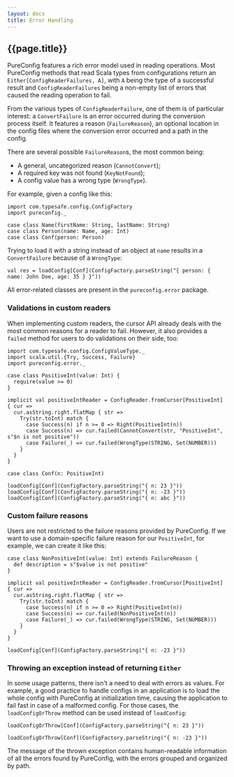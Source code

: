 ```yaml
---
layout: docs
title: Error Handling
---
```


## {{page.title}}

PureConfig features a rich error model used in reading operations. Most PureConfig methods that read Scala types from
configurations return an `Either[ConfigReaderFailures, A]`, with `A` being the type of a successful result and
`ConfigReaderFailures` being a non-empty list of errors that caused the reading operation to fail.

From the various types of `ConfigReaderFailure`, one of them is of particular interest: a `ConvertFailure` is an error
occurred during the conversion process itself. It features a reason (`FailureReason`), an optional location in the
config files where the conversion error occurred and a path in the config.

There are several possible `FailureReason`s, the most common being:

- A general, uncategorized reason (`CannotConvert`);
- A required key was not found (`KeyNotFound`);
- A config value has a wrong type (`WrongType`).

For example, given a config like this:

```tut:silent
import com.typesafe.config.ConfigFactory
import pureconfig._

case class Name(firstName: String, lastName: String)
case class Person(name: Name, age: Int)
case class Conf(person: Person)
```

Trying to load it with a string instead of an object at `name` results in a `ConvertFailure` because of a `WrongType`:

```tut:book
val res = loadConfig[Conf](ConfigFactory.parseString("{ person: { name: John Doe, age: 35 } }"))
```

All error-related classes are present in the `pureconfig.error` package.

### Validations in custom readers

When implementing custom readers, the cursor API already deals with the most common reasons for a reader to fail.
However, it also provides a `failed` method for users to do validations on their side, too:

```tut:silent
import com.typesafe.config.ConfigValueType._
import scala.util.{Try, Success, Failure}
import pureconfig.error._

case class PositiveInt(value: Int) {
  require(value >= 0)
}

implicit val positiveIntReader = ConfigReader.fromCursor[PositiveInt] { cur =>
  cur.asString.right.flatMap { str =>
    Try(str.toInt) match {
      case Success(n) if n >= 0 => Right(PositiveInt(n))
      case Success(n) => cur.failed(CannotConvert(str, "PositiveInt", s"$n is not positive"))
      case Failure(_) => cur.failed(WrongType(STRING, Set(NUMBER)))
    }
  }
}

case class Conf(n: PositiveInt)
```

```tut:book
loadConfig[Conf](ConfigFactory.parseString("{ n: 23 }"))
loadConfig[Conf](ConfigFactory.parseString("{ n: -23 }"))
loadConfig[Conf](ConfigFactory.parseString("{ n: abc }"))
```

### Custom failure reasons

Users are not restricted to the failure reasons provided by PureConfig. If we want to use a domain-specific failure
reason for our `PositiveInt`, for example, we can create it like this:

```tut:silent
case class NonPositiveInt(value: Int) extends FailureReason {
  def description = s"$value is not positive"
}

implicit val positiveIntReader = ConfigReader.fromCursor[PositiveInt] { cur =>
  cur.asString.right.flatMap { str =>
    Try(str.toInt) match {
      case Success(n) if n >= 0 => Right(PositiveInt(n))
      case Success(n) => cur.failed(NonPositiveInt(n))
      case Failure(_) => cur.failed(WrongType(STRING, Set(NUMBER)))
    }
  }
}
```

```tut:book
loadConfig[Conf](ConfigFactory.parseString("{ n: -23 }"))
```

### Throwing an exception instead of returning `Either`

In some usage patterns, there isn't a need to deal with errors as values. For example, a good practice to handle configs
in an application is to load the whole config with PureConfig at initialization time, causing the application to fail
fast in case of a malformed config. For those cases, the `loadConfigOrThrow` method can be used instead of `loadConfig`:

```tut:book
loadConfigOrThrow[Conf](ConfigFactory.parseString("{ n: 23 }"))
```

```tut:book:fail
loadConfigOrThrow[Conf](ConfigFactory.parseString("{ n: -23 }"))
```

The message of the thrown exception contains human-readable information of all the errors found by PureConfig, with the
errors grouped and organized by path.
